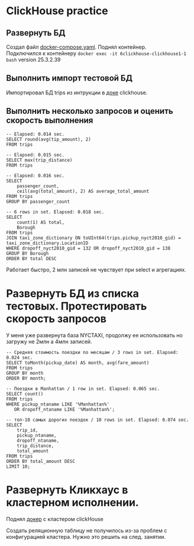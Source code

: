 # ClickHouse practice

## Развернуть БД

Создал файл [docker-compose.yaml](./docker-compose-single.yaml). Поднял контейнер.  
Подключился к контейнеру `docker exec -it 6clickhouse-clickhouse1-1 bash`
version 25.3.2.39

## Выполнить импорт тестовой БД

Импортировал БД trips из интрукции в [доке](https://clickhouse.com/docs/tutorial) clickhouse.

## Выполнить несколько запросов и оценить скорость выполнения

```clickhouse
-- Elapsed: 0.014 sec.
SELECT round(avg(tip_amount), 2)
FROM trips
```
```clickhouse
-- Elapsed: 0.015 sec.
SELECT max(trip_distance)
FROM trips
```
```clickhouse
-- Elapsed: 0.016 sec.
SELECT
    passenger_count,
    ceil(avg(total_amount), 2) AS average_total_amount
FROM trips
GROUP BY passenger_count
```
```clickhouse
-- 6 rows in set. Elapsed: 0.018 sec.
SELECT
    count(1) AS total,
    Borough
FROM trips
JOIN taxi_zone_dictionary ON toUInt64(trips.pickup_nyct2010_gid) = taxi_zone_dictionary.LocationID
WHERE dropoff_nyct2010_gid = 132 OR dropoff_nyct2010_gid = 138
GROUP BY Borough
ORDER BY total DESC
```

Работает быстро, 2 млн записей не чувствует при select и агрегациях.

# Развернуть БД из списка тестовых. Протестировать скорость запросов

У меня уже развернута база NYCTAXI, продолжу ее использовать но загружу не 2млн а 4млн записей.

```clickhouse
-- Средняя стоимость поездки по месяцам / 3 rows in set. Elapsed: 0.024 sec.
SELECT toMonth(pickup_date) AS month, avg(fare_amount) 
FROM trips 
GROUP BY month 
ORDER BY month;
```
```clickhouse
-- Поездки в Manhattan / 1 row in set. Elapsed: 0.065 sec.
SELECT count()
FROM trips
WHERE pickup_ntaname LIKE '%Manhattan%' 
   OR dropoff_ntaname LIKE '%Manhattan%';
```
```clickhouse
-- топ-10 самых дорогих поездок / 10 rows in set. Elapsed: 0.074 sec.
SELECT 
    trip_id,
    pickup_ntaname,
    dropoff_ntaname,
    trip_distance,
    total_amount
FROM trips
ORDER BY total_amount DESC
LIMIT 10;
```

# Развернуть Кликхаус в кластерном исполнении.

Поднял [докер](./docker-compose-cluster.yaml) с кластером clickHouse

Создать реляционную таблицу не получилось из-за проблем с конфигурацией кластера.
Нужно это решить на след. занятии.
